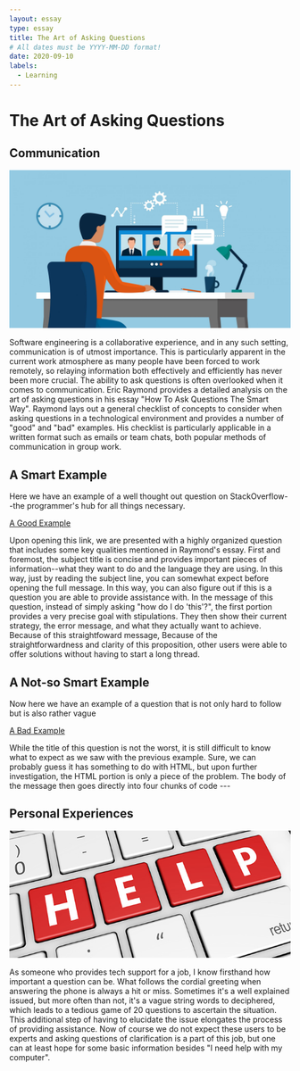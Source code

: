 ```yaml
---
layout: essay
type: essay
title: The Art of Asking Questions
# All dates must be YYYY-MM-DD format!
date: 2020-09-10
labels:
  - Learning
---
```

# The Art of Asking Questions

## Communication
<img class="ui medium right floated image" src="../images/remotework.jpg">
<p>Software engineering is a collaborative experience, and in any such setting, communication is of utmost importance. This is particularly apparent in the current work atmosphere as many people have been forced to work remotely, so relaying information both effectively and efficiently has never been more crucial. The ability to ask questions is often overlooked when it comes to communication. Eric Raymond provides a detailed analysis on the art of asking questions in his essay "How To Ask Questions The Smart Way". Raymond lays out a general checklist of concepts to consider when asking questions in a technological environment and provides a number of "good" and "bad" examples. His checklist is particularly applicable in a written format such as emails or team chats, both popular methods of communication in group work. </p>

## A Smart Example
<p>Here we have an example of a well thought out question on StackOverflow--the programmer's hub for all things necessary.</p>

[A Good Example](https://stackoverflow.com/questions/39803237/build-hashset-from-a-vector-in-rust)

<p>Upon opening this link, we are presented with a highly organized question that includes some key qualities mentioned in Raymond's essay. First and foremost, the subject title is concise and provides important pieces of information--what they want to do and the language they are using. In this way, just by reading the subject line, you can somewhat expect before opening the full message. In this way, you can also figure out if this is a question you are able to provide assistance with. In the message of this question, instead of simply asking "how do I do 'this'?", the first portion provides a very precise goal with stipulations. They then show their current strategy, the error message, and what they actually want to achieve. Because of this straightfoward message, Because of the straightforwardness and clarity of this proposition, other users were able to offer solutions without having to start a long thread. </p>

## A Not-so Smart Example
<p>Now here we have an example of a question that is not only hard to follow but is also rather vague</p>

[A Bad Example](https://stackoverflow.com/questions/50946500/unable-to-redirect-from-one-page-to-another-page)

<p>While the title of this question is not the worst, it is still difficult to know what to expect as we saw with the previous example. Sure, we can probably guess it has something to do with HTML, but upon further investigation, the HTML portion is only a piece of the problem. The body of the message then goes directly into four chunks of code ---</p>

## Personal Experiences
<img class="ui medium left floated image" src="../images/techsupport.jpg">
<p>As someone who provides tech support for a job, I know firsthand how important a question can be. What follows the cordial greeting when answering the phone is always a hit or miss. Sometimes it's a well explained issued, but more often than not, it's a vague string words to deciphered, which leads to a tedious game of 20 questions to ascertain the situation. This additional step of having to elucidate the issue elongates the process of providing assistance. Now of course we do not expect these users to be experts and asking questions of clarification is a part of this job, but one can at least hope for some basic information besides "I need help with my computer".</p>


